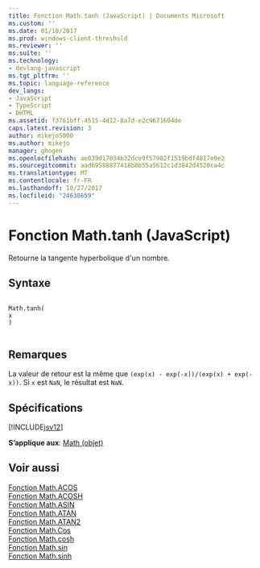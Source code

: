 ```yaml
---
title: Fonction Math.tanh (JavaScript) | Documents Microsoft
ms.custom: ''
ms.date: 01/18/2017
ms.prod: windows-client-threshold
ms.reviewer: ''
ms.suite: ''
ms.technology:
- devlang-javascript
ms.tgt_pltfrm: ''
ms.topic: language-reference
dev_langs:
- JavaScript
- TypeScript
- DHTML
ms.assetid: f3761bff-4515-4d12-8a7d-e2c9671604de
caps.latest.revision: 3
author: mikejo5000
ms.author: mikejo
manager: ghogen
ms.openlocfilehash: ae039d17034b32dce9f57902f1519bdf4817e9e2
ms.sourcegitcommit: aadb9588877418b8b55a5612c1d3842d4520ca4c
ms.translationtype: MT
ms.contentlocale: fr-FR
ms.lasthandoff: 10/27/2017
ms.locfileid: "24638659"
---
```

# <a name="mathtanh-function-javascript"></a>Fonction Math.tanh (JavaScript)
Retourne la tangente hyperbolique d'un nombre.  
  
## <a name="syntax"></a>Syntaxe  
  
```  
  
Math.tanh(  
x  
)  
  
```  
  
## <a name="remarks"></a>Remarques  
 La valeur de retour est la même que `(exp(x) - exp(-x))/(exp(x) + exp(-x))`. Si `x` est `NaN`, le résultat est `NaN`.  
  
## <a name="requirements"></a>Spécifications  
 [!INCLUDE[jsv12](../../javascript/reference/includes/jsv12-md.md)]  
  
 **S’applique aux**: [Math (objet)](../../javascript/reference/math-object-javascript.md)  
  
## <a name="see-also"></a>Voir aussi  
 [Fonction Math.ACOS](../../javascript/reference/math-acos-function-javascript.md)   
 [Fonction Math.ACOSH](../../javascript/reference/math-acosh-function-javascript.md)   
 [Fonction Math.ASIN](../../javascript/reference/math-asin-function-javascript.md)   
 [Fonction Math.ATAN](../../javascript/reference/math-atan-function-javascript.md)   
 [Fonction Math.ATAN2](../../javascript/reference/math-atan2-function-javascript.md)   
 [Fonction Math.Cos](../../javascript/reference/math-cos-function-javascript.md)   
 [Fonction Math.cosh](../../javascript/reference/math-cosh-function-javascript.md)   
 [Fonction Math.sin](../../javascript/reference/math-sin-function-javascript.md)   
 [Fonction Math.sinh](../../javascript/reference/math-sinh-function-javascript.md)